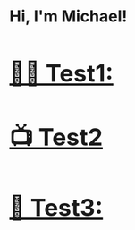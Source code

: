 <h1>Hi, I'm Michael! <br/><a href="https://github.com/mikemussaw">

<h2>👨‍💻 Test1:</h2>

<h2>📺 Test2</h2>

<h2> 🤳 Test3:</h2>
